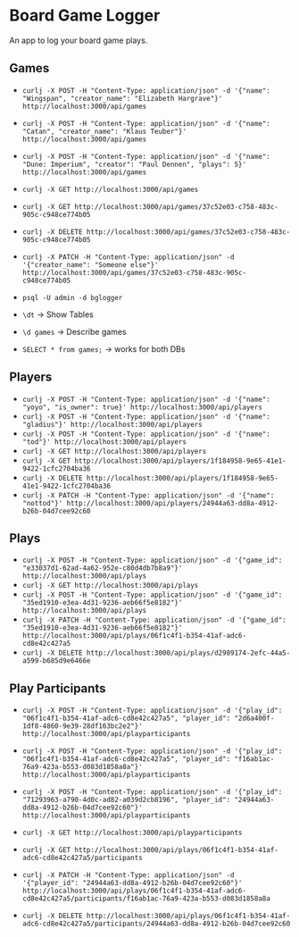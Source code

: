 # Board Game Logger
An app to log your board game plays.

## Games
- `curlj -X POST -H "Content-Type: application/json" -d '{"name": "Wingspan", "creator_name": "Elizabeth Hargrave"}' http://localhost:3000/api/games`
- `curlj -X POST -H "Content-Type: application/json" -d '{"name": "Catan", "creator_name": "Klaus Teuber"}' http://localhost:3000/api/games`
- `curlj -X POST -H "Content-Type: application/json" -d '{"name": "Dune: Imperium", "creator": "Paul Dennen", "plays": 5}' http://localhost:3000/api/games`
- `curlj -X GET http://localhost:3000/api/games`
- `curlj -X GET http://localhost:3000/api/games/37c52e03-c758-483c-905c-c948ce774b05`
- `curlj -X DELETE http://localhost:3000/api/games/37c52e03-c758-483c-905c-c948ce774b05`
- `curlj -X PATCH -H "Content-Type: application/json" -d '{"creator_name": "Someone else"}' http://localhost:3000/api/games/37c52e03-c758-483c-905c-c948ce774b05`

- `psql -U admin -d bglogger`
- `\dt` -> Show Tables
- `\d games` -> Describe games
- `SELECT * from games;` -> works for both DBs

## Players
- `curlj -X POST -H "Content-Type: application/json" -d '{"name": "yoyo", "is_owner": true}' http://localhost:3000/api/players`
- `curlj -X POST -H "Content-Type: application/json" -d '{"name": "gladius"}' http://localhost:3000/api/players`
- `curlj -X POST -H "Content-Type: application/json" -d '{"name": "tod"}' http://localhost:3000/api/players`
- `curlj -X GET http://localhost:3000/api/players`
- `curlj -X GET http://localhost:3000/api/players/1f184958-9e65-41e1-9422-1cfc2704ba36`
- `curlj -X DELETE http://localhost:3000/api/players/1f184958-9e65-41e1-9422-1cfc2704ba36`
- `curlj -X PATCH -H "Content-Type: application/json" -d '{"name": "nottod"}' http://localhost:3000/api/players/24944a63-dd8a-4912-b26b-04d7cee92c60`

## Plays
- `curlj -X POST -H "Content-Type: application/json" -d '{"game_id": "e33037d1-62ad-4a62-952e-c80d4db7b8a9"}' http://localhost:3000/api/plays`
- `curlj -X GET http://localhost:3000/api/plays`
- `curlj -X POST -H "Content-Type: application/json" -d '{"game_id": "35ed1910-e3ea-4d31-9236-aeb66f5e8182"}' http://localhost:3000/api/plays`
- `curlj -X PATCH -H "Content-Type: application/json" -d '{"game_id": "35ed1910-e3ea-4d31-9236-aeb66f5e8182"}' http://localhost:3000/api/plays/06f1c4f1-b354-41af-adc6-cd8e42c427a5`
- `curlj -X DELETE http://localhost:3000/api/plays/d2989174-2efc-44a5-a599-b685d9e6466e`

## Play Participants
- `curlj -X POST -H "Content-Type: application/json" -d '{"play_id": "06f1c4f1-b354-41af-adc6-cd8e42c427a5", "player_id": "2d6a400f-1df8-4860-9e39-28df163bc2e2"}' http://localhost:3000/api/playparticipants`

- `curlj -X POST -H "Content-Type: application/json" -d '{"play_id": "06f1c4f1-b354-41af-adc6-cd8e42c427a5", "player_id": "f16ab1ac-76a9-423a-b553-d083d1858a8a"}' http://localhost:3000/api/playparticipants`

- `curlj -X POST -H "Content-Type: application/json" -d '{"play_id": "71293963-a790-4d0c-ad82-a039d2cb8196", "player_id": "24944a63-dd8a-4912-b26b-04d7cee92c60"}' http://localhost:3000/api/playparticipants`

- `curlj -X GET http://localhost:3000/api/playparticipants`

- `curlj -X GET http://localhost:3000/api/plays/06f1c4f1-b354-41af-adc6-cd8e42c427a5/participants`

- `curlj -X PATCH -H "Content-Type: application/json" -d '{"player_id": "24944a63-dd8a-4912-b26b-04d7cee92c60"}' http://localhost:3000/api/plays/06f1c4f1-b354-41af-adc6-cd8e42c427a5/participants/f16ab1ac-76a9-423a-b553-d083d1858a8a`

- `curlj -X DELETE http://localhost:3000/api/plays/06f1c4f1-b354-41af-adc6-cd8e42c427a5/participants/24944a63-dd8a-4912-b26b-04d7cee92c60`